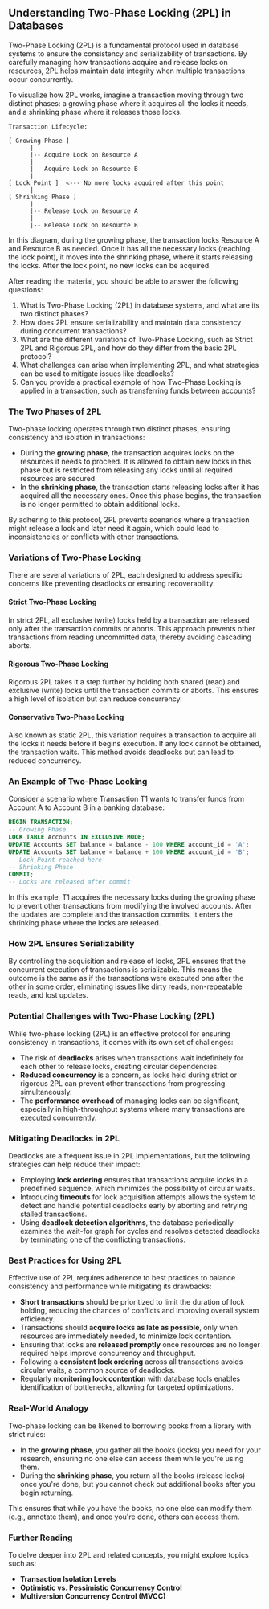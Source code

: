 ## Understanding Two-Phase Locking (2PL) in Databases

Two-Phase Locking (2PL) is a fundamental protocol used in database systems to ensure the consistency and serializability of transactions. By carefully managing how transactions acquire and release locks on resources, 2PL helps maintain data integrity when multiple transactions occur concurrently.

To visualize how 2PL works, imagine a transaction moving through two distinct phases: a growing phase where it acquires all the locks it needs, and a shrinking phase where it releases those locks.

```
Transaction Lifecycle:

[ Growing Phase ]
      |
      |-- Acquire Lock on Resource A
      |
      |-- Acquire Lock on Resource B
      |
[ Lock Point ]  <--- No more locks acquired after this point
      |
[ Shrinking Phase ]
      |
      |-- Release Lock on Resource A
      |
      |-- Release Lock on Resource B
```

In this diagram, during the growing phase, the transaction locks Resource A and Resource B as needed. Once it has all the necessary locks (reaching the lock point), it moves into the shrinking phase, where it starts releasing the locks. After the lock point, no new locks can be acquired.

After reading the material, you should be able to answer the following questions:

1. What is Two-Phase Locking (2PL) in database systems, and what are its two distinct phases?
2. How does 2PL ensure serializability and maintain data consistency during concurrent transactions?
3. What are the different variations of Two-Phase Locking, such as Strict 2PL and Rigorous 2PL, and how do they differ from the basic 2PL protocol?
4. What challenges can arise when implementing 2PL, and what strategies can be used to mitigate issues like deadlocks?
5. Can you provide a practical example of how Two-Phase Locking is applied in a transaction, such as transferring funds between accounts?

### The Two Phases of 2PL

Two-phase locking operates through two distinct phases, ensuring consistency and isolation in transactions:

- During the **growing phase**, the transaction acquires locks on the resources it needs to proceed. It is allowed to obtain new locks in this phase but is restricted from releasing any locks until all required resources are secured.  
- In the **shrinking phase**, the transaction starts releasing locks after it has acquired all the necessary ones. Once this phase begins, the transaction is no longer permitted to obtain additional locks.  

By adhering to this protocol, 2PL prevents scenarios where a transaction might release a lock and later need it again, which could lead to inconsistencies or conflicts with other transactions.

### Variations of Two-Phase Locking

There are several variations of 2PL, each designed to address specific concerns like preventing deadlocks or ensuring recoverability:

#### Strict Two-Phase Locking

In strict 2PL, all exclusive (write) locks held by a transaction are released only after the transaction commits or aborts. This approach prevents other transactions from reading uncommitted data, thereby avoiding cascading aborts.

#### Rigorous Two-Phase Locking

Rigorous 2PL takes it a step further by holding both shared (read) and exclusive (write) locks until the transaction commits or aborts. This ensures a high level of isolation but can reduce concurrency.

#### Conservative Two-Phase Locking

Also known as static 2PL, this variation requires a transaction to acquire all the locks it needs before it begins execution. If any lock cannot be obtained, the transaction waits. This method avoids deadlocks but can lead to reduced concurrency.

### An Example of Two-Phase Locking

Consider a scenario where Transaction T1 wants to transfer funds from Account A to Account B in a banking database:

```sql
BEGIN TRANSACTION;
-- Growing Phase
LOCK TABLE Accounts IN EXCLUSIVE MODE;
UPDATE Accounts SET balance = balance - 100 WHERE account_id = 'A';
UPDATE Accounts SET balance = balance + 100 WHERE account_id = 'B';
-- Lock Point reached here
-- Shrinking Phase
COMMIT;
-- Locks are released after commit
```

In this example, T1 acquires the necessary locks during the growing phase to prevent other transactions from modifying the involved accounts. After the updates are complete and the transaction commits, it enters the shrinking phase where the locks are released.

### How 2PL Ensures Serializability

By controlling the acquisition and release of locks, 2PL ensures that the concurrent execution of transactions is serializable. This means the outcome is the same as if the transactions were executed one after the other in some order, eliminating issues like dirty reads, non-repeatable reads, and lost updates.

### Potential Challenges with Two-Phase Locking (2PL)

While two-phase locking (2PL) is an effective protocol for ensuring consistency in transactions, it comes with its own set of challenges:

- The risk of **deadlocks** arises when transactions wait indefinitely for each other to release locks, creating circular dependencies.  
- **Reduced concurrency** is a concern, as locks held during strict or rigorous 2PL can prevent other transactions from progressing simultaneously.  
- The **performance overhead** of managing locks can be significant, especially in high-throughput systems where many transactions are executed concurrently.  

### Mitigating Deadlocks in 2PL

Deadlocks are a frequent issue in 2PL implementations, but the following strategies can help reduce their impact:

- Employing **lock ordering** ensures that transactions acquire locks in a predefined sequence, which minimizes the possibility of circular waits.  
- Introducing **timeouts** for lock acquisition attempts allows the system to detect and handle potential deadlocks early by aborting and retrying stalled transactions.  
- Using **deadlock detection algorithms**, the database periodically examines the wait-for graph for cycles and resolves detected deadlocks by terminating one of the conflicting transactions.  

### Best Practices for Using 2PL

Effective use of 2PL requires adherence to best practices to balance consistency and performance while mitigating its drawbacks:

- **Short transactions** should be prioritized to limit the duration of lock holding, reducing the chances of conflicts and improving overall system efficiency.  
- Transactions should **acquire locks as late as possible**, only when resources are immediately needed, to minimize lock contention.  
- Ensuring that locks are **released promptly** once resources are no longer required helps improve concurrency and throughput.  
- Following a **consistent lock ordering** across all transactions avoids circular waits, a common source of deadlocks.  
- Regularly **monitoring lock contention** with database tools enables identification of bottlenecks, allowing for targeted optimizations.  

### Real-World Analogy

Two-phase locking can be likened to borrowing books from a library with strict rules:

- In the **growing phase**, you gather all the books (locks) you need for your research, ensuring no one else can access them while you're using them.  
- During the **shrinking phase**, you return all the books (release locks) once you're done, but you cannot check out additional books after you begin returning.  

This ensures that while you have the books, no one else can modify them (e.g., annotate them), and once you're done, others can access them.

### Further Reading

To delve deeper into 2PL and related concepts, you might explore topics such as:

- **Transaction Isolation Levels**
- **Optimistic vs. Pessimistic Concurrency Control**
- **Multiversion Concurrency Control (MVCC)**
